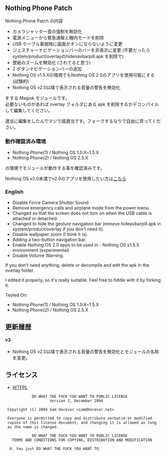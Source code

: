 ## Nothing Phone Patch

Nothing Phone Patch の内容

* カメラシャッター音の強制を無効化
* 電源メニューから緊急通報と機内モードを削除
* USB ケーブル着脱時に画面がオンにならないように変更
* ジェスチャーナビゲーションバーのバーを非表示に変更 (不要だったら system/product/overlayのhidenavbarpill.apk を削除で)
* 壁紙のズームを無効化 (されてると思う)
* 2 ボタンナビゲーションバーの追加
* Nothing OS v1.5.Xの環境でもNothing OS 2.0のアプリを使用可能にする (試験的)
* Nothing OS v2.0以降で表示される音量の警告を無効化

をする Magisk モジュールです。  
必要ないものがあれば overlay フォルダにある apk を削除するかデコンパイルして編集してください。

適当に編集をしたんでマジで超適当です。フォークするなりで自由に弄ってください。

### 動作確認済み環境
- Nothing Phone(1) / Nothing OS 1.0.X~1.5.X
- Nothing Phone(2) / Nothing OS 2.5.X

の環境でモジュールが動作する事を確認済みです。

Nothing OS v2.0未満でv2.0のアプリを使用したい方は[こちら](https://drive.google.com/drive/folders/1l5v9wuyXmezRqqDYrwJ5z8NPBNFP4XmN)

### English

- Disable Force Camera Shutter Sound.
- Remove emergency calls and airplane mode from the power menu.
- Changed so that the screen does not turn on when the USB cable is attached or detached.
- Changed to hide the gesture navigation bar (remove hideavbarpill.apk in system/product/overlay if you don't need it).
- Disable wallpaper zoom (I think it is).
- Adding a two-button navigation bar.
- Enable Nothing OS 2.0 apps to be used in - Nothing OS v1.5.X environment (experimental)
- Disable Volume Warning.

If you don't need anything, delete or decompile and edit the apk in the overlay folder.

I edited it properly, so it's really suitable. Feel free to fiddle with it by forking it.

Tested On:
- Nothing Phone(1) / Nothing OS 1.0.X~1.5.X
- Nothing Phone(2) / Nothing OS 2.5.X

## 更新履歴

#### v3
* Nothing OS v2.0以降で表示される音量の警告を無効化とモジュールの名称を変更。

## ライセンス

- [WTFPL](http://www.wtfpl.net/)

```
            DO WHAT THE FUCK YOU WANT TO PUBLIC LICENSE
                    Version 2, December 2004

 Copyright (C) 2004 Sam Hocevar <sam@hocevar.net>

 Everyone is permitted to copy and distribute verbatim or modified
 copies of this license document, and changing it is allowed as long
 as the name is changed.

            DO WHAT THE FUCK YOU WANT TO PUBLIC LICENSE
   TERMS AND CONDITIONS FOR COPYING, DISTRIBUTION AND MODIFICATION

  0. You just DO WHAT THE FUCK YOU WANT TO.
```
